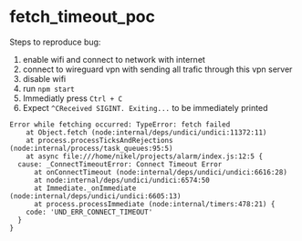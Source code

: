 # fetch_timeout_poc

Steps to reproduce bug:

1. enable wifi and connect to network with internet
2. connect to wireguard vpn with sending all trafic through this vpn server
3. disable wifi
4. run `npm start`
5. Immediatly press `Ctrl + C`
6. Expect `^CReceived SIGINT. Exiting...` to be immediately printed
```
Error while fetching occurred: TypeError: fetch failed
    at Object.fetch (node:internal/deps/undici/undici:11372:11)
    at process.processTicksAndRejections (node:internal/process/task_queues:95:5)
    at async file:///home/nikel/projects/alarm/index.js:12:5 {
  cause: _ConnectTimeoutError: Connect Timeout Error
      at onConnectTimeout (node:internal/deps/undici/undici:6616:28)
      at node:internal/deps/undici/undici:6574:50
      at Immediate._onImmediate (node:internal/deps/undici/undici:6605:13)
      at process.processImmediate (node:internal/timers:478:21) {
    code: 'UND_ERR_CONNECT_TIMEOUT'
  }
}
```
